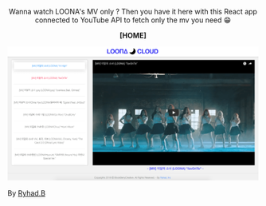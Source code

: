 <p>
<p align="center">Wanna watch LOONA's MV only ? Then you have it here with this React app connected to YouTube API to fetch only the mv you need 😁</p>


<p align="center"><strong>[HOME]</strong></p>
<img src="./screenshots/home-page.png" />


<p>By <a href="https://ryhad.com">Ryhad.B</a> </p>

</p>

</div>
